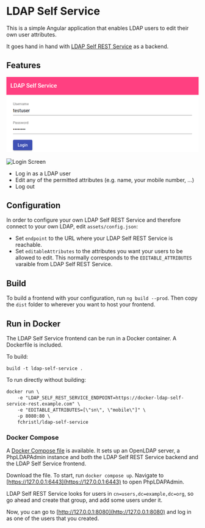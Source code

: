 # LDAP Self Service

This is a simple Angular application that enables LDAP users to edit their own user
attributes.

It goes hand in hand with [LDAP Self REST Service](https://github.com/fchristl/ldap-self-rest-service) as a backend.

## Features

![Login Screen](screenshots/login.png)

![Login Screen](screenshots/edig.png)

* Log in as a LDAP user
* Edit any of the permitted attributes (e.g. name, your mobile number, ...)
* Log out

## Configuration
In order to configure your own LDAP Self REST Service and therefore connect to your own
LDAP, edit `assets/config.json`:

* Set `endpoint` to the URL where your LDAP Self REST Service is reachable.
* Set `editableAttributes` to the attributes you want your users to be allowed to edit. This
  normally corresponds to the `EDITABLE_ATTRIBUTES` varaible from LDAP Self REST Service.
  
## Build
To build a frontend with your configuration, run `ng build --prod`. Then copy the
`dist` folder to wherever you want to host your frontend.

## Run in Docker
The LDAP Self Service frontend can be run in a Docker container. A Dockerfile is included.

To build:

    build -t ldap-self-service .
    
To run directly without building:

    docker run \
        -e "LDAP_SELF_REST_SERVICE_ENDPOINT=https://docker-ldap-self-service-rest.example.com" \
        -e "EDITABLE_ATTRIBUTES=[\"sn\", \"mobile\"]" \
        -p 8080:80 \
        fchristl/ldap-self-service

### Docker Compose
A [Docker Compose file](https://github.com/fchristl/ldap-self-rest-service/blob/master/docker-compose.yml)
is available. It sets up an OpenLDAP server, a PhpLDAPAdmin instance and both
the LDAP Self REST Service backend and the LDAP Self Service frontend.

Download the file. To start, run `docker compose up`. Navigate to 
[https://127.0.0.1:6443](https://127.0.0.1:6443) to open PhpLDAPAdmin. 

LDAP Self REST Service looks for users in `cn=users,dc=example,dc=org`, so go ahead
and create that group, and add some users under it.

Now, you can go to [http://127.0.0.1:8080](http://127.0.0.1:8080) and log in as one
of the users that you created.

